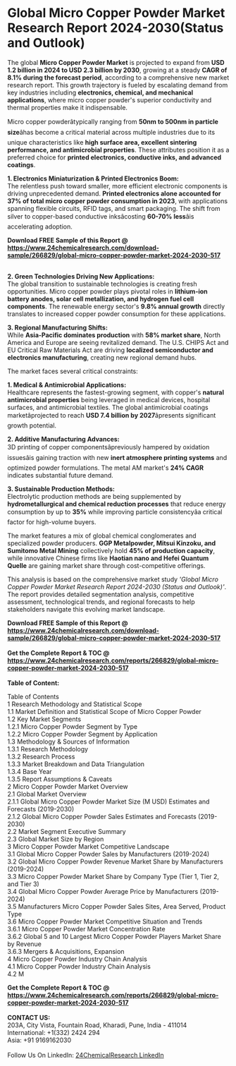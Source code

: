 <h1>Global Micro Copper Powder Market Research Report 2024-2030(Status and Outlook)</h1><p>The global <strong>Micro Copper Powder Market</strong> is projected to expand from <strong>USD 1.2 billion in 2024 to USD 2.3 billion by 2030</strong>, growing at a steady <strong>CAGR of 8.1% during the forecast period</strong>, according to a comprehensive new market research report. This growth trajectory is fueled by escalating demand from key industries including <strong>electronics, chemical, and mechanical applications</strong>, where micro copper powder's superior conductivity and thermal properties make it indispensable.</p><p>Micro copper powderâtypically ranging from <strong>50nm to 500nm in particle size</strong>âhas become a critical material across multiple industries due to its unique characteristics like <strong>high surface area, excellent sintering performance, and antimicrobial properties</strong>. These attributes position it as a preferred choice for <strong>printed electronics, conductive inks, and advanced coatings</strong>.</p><p><strong>1. Electronics Miniaturization &amp; Printed Electronics Boom:</strong><br>
The relentless push toward smaller, more efficient electronic components is driving unprecedented demand. <strong>Printed electronics alone accounted for 37% of total micro copper powder consumption in 2023</strong>, with applications spanning flexible circuits, RFID tags, and smart packaging. The shift from silver to copper-based conductive inksâcosting <strong>60-70% less</strong>âis accelerating adoption.</p><div><b>Download FREE Sample of this Report @ 
            <a href="https://www.24chemicalresearch.com/download-sample/266829/global-micro-copper-powder-market-2024-2030-517">
            https://www.24chemicalresearch.com/download-sample/266829/global-micro-copper-powder-market-2024-2030-517</a></b></div><br><p><strong>2. Green Technologies Driving New Applications:</strong><br>
The global transition to sustainable technologies is creating fresh opportunities. Micro copper powder plays pivotal roles in <strong>lithium-ion battery anodes, solar cell metallization, and hydrogen fuel cell components</strong>. The renewable energy sector's <strong>9.8% annual growth</strong> directly translates to increased copper powder consumption for these applications.</p><p><strong>3. Regional Manufacturing Shifts:</strong><br>
While <strong>Asia-Pacific dominates production</strong> with <strong>58% market share</strong>, North America and Europe are seeing revitalized demand. The U.S. CHIPS Act and EU Critical Raw Materials Act are driving <strong>localized semiconductor and electronics manufacturing</strong>, creating new regional demand hubs.</p><p>The market faces several critical constraints:</p><p><strong>1. Medical &amp; Antimicrobial Applications:</strong><br>
Healthcare represents the fastest-growing segment, with copper's <strong>natural antimicrobial properties</strong> being leveraged in medical devices, hospital surfaces, and antimicrobial textiles. The global antimicrobial coatings marketâprojected to reach <strong>USD 7.4 billion by 2027</strong>âpresents significant growth potential.</p><p><strong>2. Additive Manufacturing Advances:</strong><br>
3D printing of copper componentsâpreviously hampered by oxidation issuesâis gaining traction with new <strong>inert atmosphere printing systems</strong> and optimized powder formulations. The metal AM market's <strong>24% CAGR</strong> indicates substantial future demand.</p><p><strong>3. Sustainable Production Methods:</strong><br>
Electrolytic production methods are being supplemented by <strong>hydrometallurgical and chemical reduction processes</strong> that reduce energy consumption by up to <strong>35%</strong> while improving particle consistencyâa critical factor for high-volume buyers.</p><p>The market features a mix of global chemical conglomerates and specialized powder producers. <strong>GGP Metalpowder, Mitsui Kinzoku, and Sumitomo Metal Mining</strong> collectively hold <strong>45% of production capacity</strong>, while innovative Chinese firms like <strong>Haotian nano and Hefei Quantum Quelle</strong> are gaining market share through cost-competitive offerings.</p><p>This analysis is based on the comprehensive market study <em>'Global Micro Copper Powder Market Research Report 2024-2030 (Status and Outlook)'</em>. The report provides detailed segmentation analysis, competitive assessment, technological trends, and regional forecasts to help stakeholders navigate this evolving market landscape.</p><div><b>Download FREE Sample of this Report @ 
            <a href="https://www.24chemicalresearch.com/download-sample/266829/global-micro-copper-powder-market-2024-2030-517">
            https://www.24chemicalresearch.com/download-sample/266829/global-micro-copper-powder-market-2024-2030-517</a></b></div><br><div><b>Get the Complete Report & TOC @ 
            <a href="https://www.24chemicalresearch.com/reports/266829/global-micro-copper-powder-market-2024-2030-517">
            https://www.24chemicalresearch.com/reports/266829/global-micro-copper-powder-market-2024-2030-517</a></b></div><br>
            <b>Table of Content:</b><p>Table of Contents<br />
1 Research Methodology and Statistical Scope<br />
1.1 Market Definition and Statistical Scope of Micro Copper Powder<br />
1.2 Key Market Segments<br />
1.2.1 Micro Copper Powder Segment by Type<br />
1.2.2 Micro Copper Powder Segment by Application<br />
1.3 Methodology & Sources of Information<br />
1.3.1 Research Methodology<br />
1.3.2 Research Process<br />
1.3.3 Market Breakdown and Data Triangulation<br />
1.3.4 Base Year<br />
1.3.5 Report Assumptions & Caveats<br />
2 Micro Copper Powder Market Overview<br />
2.1 Global Market Overview<br />
2.1.1 Global Micro Copper Powder Market Size (M USD) Estimates and Forecasts (2019-2030)<br />
2.1.2 Global Micro Copper Powder Sales Estimates and Forecasts (2019-2030)<br />
2.2 Market Segment Executive Summary<br />
2.3 Global Market Size by Region<br />
3 Micro Copper Powder Market Competitive Landscape<br />
3.1 Global Micro Copper Powder Sales by Manufacturers (2019-2024)<br />
3.2 Global Micro Copper Powder Revenue Market Share by Manufacturers (2019-2024)<br />
3.3 Micro Copper Powder Market Share by Company Type (Tier 1, Tier 2, and Tier 3)<br />
3.4 Global Micro Copper Powder Average Price by Manufacturers (2019-2024)<br />
3.5 Manufacturers Micro Copper Powder Sales Sites, Area Served, Product Type<br />
3.6 Micro Copper Powder Market Competitive Situation and Trends<br />
3.6.1 Micro Copper Powder Market Concentration Rate<br />
3.6.2 Global 5 and 10 Largest Micro Copper Powder Players Market Share by Revenue<br />
3.6.3 Mergers & Acquisitions, Expansion<br />
4 Micro Copper Powder Industry Chain Analysis<br />
4.1 Micro Copper Powder Industry Chain Analysis<br />
4.2 M</p><div><b>Get the Complete Report & TOC @ 
            <a href="https://www.24chemicalresearch.com/reports/266829/global-micro-copper-powder-market-2024-2030-517">
            https://www.24chemicalresearch.com/reports/266829/global-micro-copper-powder-market-2024-2030-517</a></b></div><br><b>CONTACT US:</b><br>
            203A, City Vista, Fountain Road, Kharadi, Pune, India - 411014<br>
            International: +1(332) 2424 294<br>
            Asia: +91 9169162030 <br><br>
            Follow Us On LinkedIn: <a href="https://www.linkedin.com/company/24chemicalresearch/">24ChemicalResearch LinkedIn</a>